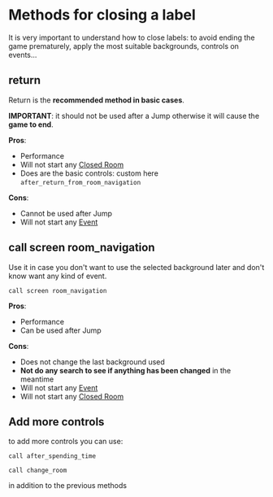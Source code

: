# Methods for closing a label

It is very important to understand how to close labels: to avoid ending the game prematurely, apply the most suitable backgrounds, controls on events...

## return

Return is the **recommended method in basic cases**.

**IMPORTANT**: it should not be used after a Jump otherwise it will cause the **game to end**.

**Pros**:

- Performance
- Will not start any [Closed Room](Navigation-and-Map#closed-room)
- Does are the basic controls: custom here `after_return_from_room_navigation`

**Cons**:

- Cannot be used after Jump
- Will not start any [Event](Routine-system#events)

## call screen room_navigation

Use it in case you don't want to use the selected background later and don't know want any kind of event.

```renpy
call screen room_navigation
```

**Pros**:

- Performance
- Can be used after Jump

**Cons**:

- Does not change the last background used
- **Not do any search to see if anything has been changed** in the meantime
- Will not start any [Event](Routine-system#events)
- Will not start any [Closed Room](Navigation-and-Map#closed-room)

## Add more controls

to add more controls you can use:

```renpy
call after_spending_time
```

```renpy
call change_room
```

in addition to the previous methods
